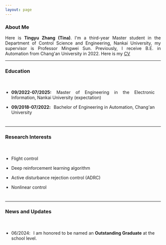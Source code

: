 ```yaml
---
layout: page
---
```


### About Me

<html>

<head>
<style>
p {
  text-align: justify;
}
span.thick {
  font-weight: bold;
}
</style>
</head>

<body>

<div>
  <p>Here is  <span class="thick">Tingyu Zhang (Tina)</span>. I'm a third-year Master student in the Department of Control Science and Engineering, Nankai University, my supervisor is Professor Mingwei Sun. Previously, I receive B.E. in Automation from Chang'an University in 2022. Here is my <a href="CV.pdf" target="_blank">CV</a>
</p>
</div>
</body>
</html>

------

### Education

<style>
p {
  text-align: justify;
}
p.margin{
    margin-bottom: 5px;

}
span.thick {
  font-weight: bold;
}
ul {
  padding: 20px;
}
</style>

<body>
<ul>
<li><div><p class="margin"> <span class="thick">09/2022-07/2025:</span> Master of Engineering in the Electronic Information, Nankai University (expectation)</p></div></li>
<li><div><p class="margin"> <span class="thick">09/2018-07/2022<h style="letter-spacing:10px">:</h></span>Bachelor of Engineering in Automation, Chang'an University </p></div></li>
</ul></body>


---

### Research Interests

<style>
p {
  text-align: justify;
}
p.margin{
    margin-bottom: 5px;

}
span.thick {
  font-weight: bold;
}
ul {
  padding: 20px;
}
</style>

<body>

<ul>
<li><div><p class="margin"> Flight control</p></div></li>
<li><div><p class="margin"> Deep reinforcement learning algorithm </p></div></li>
<li><div><p class="margin"> Active disturbance rejection control (ADRC)</p></div></li>
<li><div><p class="margin"> Nonlinear control</p></div></li>
</ul></body>


---

### News and Updates

<style>
p {
  text-align: justify;
}
p.margin{
    margin-bottom: 3px;
}
span.thick {
  font-weight: bold;
}
ul {
  padding: 20px;
}
</style>
<body>

<ul>
    <li><div><p class="margin">06/2024<h style="letter-spacing:10px">:</h>I am honored to be named an <span class="thick">Outstanding Graduate</span> at the school level. </p></div></li>
</ul>

</body>

